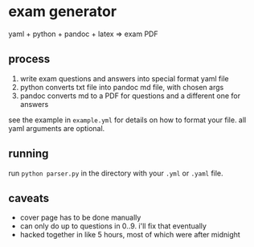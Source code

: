 # exam generator
yaml + python + pandoc + latex => exam PDF

## process

1. write exam questions and answers into special format yaml file
2. python converts txt file into pandoc md file, with chosen args
3. pandoc converts md to a PDF for questions and a different one for answers

see the example in `example.yml` for details on how to format your file. all yaml arguments are optional.

## running

run `python parser.py` in the directory with your `.yml` or `.yaml` file.

## caveats

 - cover page has to be done manually
 - can only do up to questions in 0..9. i'll fix that eventually
 - hacked together in like 5 hours, most of which were after midnight
